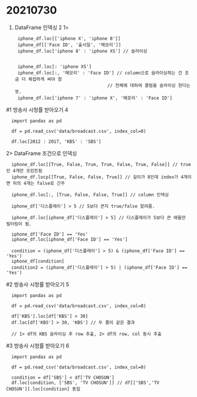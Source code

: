 # 20210730

1. DataFrame 인덱싱 2
1>

        iphone_df.loc[['iphone X', 'iphone 8']]
        iphone_df[['Face ID', '출시일', '메모리']]
        iphone_df.loc['iphone 8' : 'iphone XS'] // 슬라이싱
        

        iphone_df.loc[: 'iphone XS']
        iphone_df.loc[:, '메모리' : 'Face ID'] // column으로 슬라이싱하는 건 조금 더 복잡하게 써야 함
                                          // 전체에 대하여 콜럼을 슬라이싱 한다는 뜻.
        iphone_df.loc['iphone 7' : 'iphone X', '메모리' : 'Face ID']
        
#1 방송사 시청률 받아오기 4

      import pandas as pd

      df = pd.read_csv('data/broadcast.csv', index_col=0)

      df.loc[2012 : 2017, 'KBS' : 'SBS']
      
2> DataFrame 조건으로 인덱싱

      iphone_df.loc[[True, False, True, True, False, True, False]] // true인 4개만 프린트됨
      iphone_df.locp[[True, False, False, True]] // 길이가 8인데 index가 4개이면 뒤의 4개는 false로 간주
      
      iphone_df.loc[:, [True, False, False, True]] // column 인덱싱
      
      iphone_df['디스플레이'] > 5 // 5보다 큰지 true/false 알려줌.
      
      iphone_df.loc[iphone_df['디스플레이'] > 5] // 디스플레이가 5보다 큰 애들만 필터링이 됨.
      
      iphone_df['Face ID'] == 'Yes'
      iphone_df.loc[iphone_df['Face ID'] == 'Yes']
 
      condition = (iphone_df['디스플레이'] > 5) & (iphone_df['Face ID'] == 'Yes')
      iphone_df[condition]
      condition2 = (iphone_df['디스플레이'] > 5) | (iphone_df['Face ID'] == 'Yes')
      
#2 방송사 시청률 받아오기 5

      import pandas as pd

      df = pd.read_csv('data/broadcast.csv', index_col=0)
      
      df['KBS'].loc[df['KBS'] > 30]
      df.loc[df['KBS'] > 30, 'KBS'] // 두 줄이 같은 결과
      
      // 1> df의 KBS 슬라이싱 후 row 추출, 2> df의 row, col 동시 추출
      

#3 방송사 시청률 받아오기 6

      import pandas as pd

      df = pd.read_csv('data/broadcast.csv', index_col=0)

      condition = df['SBS'] < df['TV CHOSUN']
      df.loc[condition, ['SBS', 'TV CHOSUN']] // df[['SBS','TV CHOSUN']].loc[condition] 동일
      
      

      
